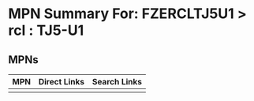 



# MPN Summary For: FZERCLTJ5U1 > rcl : TJ5-U1

## MPNs
  

|MPN|Direct Links|Search Links|
| :--- | :--- | :--- |
||||
